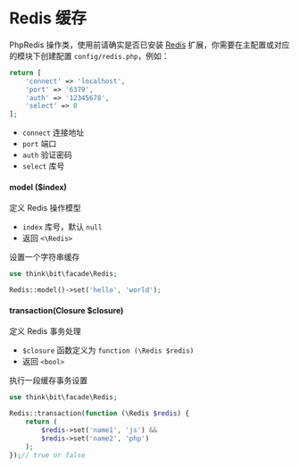 # Redis 缓存

PhpRedis 操作类，使用前请确实是否已安装 [Redis](http://pecl.php.net/package/redis) 扩展，你需要在主配置或对应的模块下创建配置 `config/redis.php`，例如：

```php
return [
    'connect' => 'localhost',
    'port' => '6379',
    'auth' => '12345678',
    'select' => 0
];
```

- `connect` 连接地址
- `port` 端口
- `auth` 验证密码
- `select` 库号

#### model ($index)

定义 Redis 操作模型

- `index` 库号，默认 `null`
- 返回 `<\Redis>`

设置一个字符串缓存

```php
use think\bit\facade\Redis;

Redis::model()->set('hello', 'world');
```

#### transaction(Closure $closure)

定义 Redis 事务处理

- `$closure` 函数定义为 `function (\Redis $redis)`
- 返回 `<bool>`

执行一段缓存事务设置

```php
use think\bit\facade\Redis;

Redis::transaction(function (\Redis $redis) {
    return (
        $redis->set('name1', 'js') &&
        $redis->set('name2', 'php')
    );
});// true or false
```